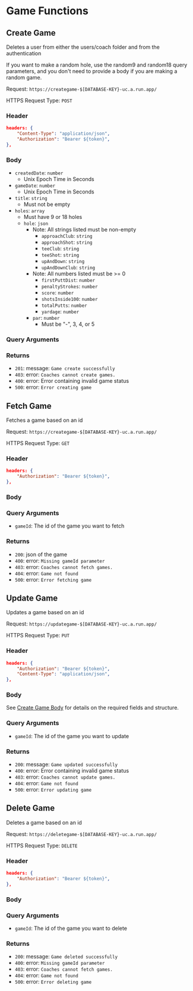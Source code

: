 # Game Functions

## Create Game

Deletes a user from either the users/coach folder and from the authentication

If you want to make a random hole, use the random9 and random18 query parameters, and you don't need to provide a body if you are making a random game.

Request: `https://creategame-$[DATABASE-KEY}-uc.a.run.app/`

HTTPS Request Type: `POST`

### Header

```json
headers: {
    "Content-Type": "application/json",
    "Authorization": "Bearer ${token}",
},
```

### Body

- `createdDate`: `number`
  - Unix Epoch Time in Seconds
- `gameDate`: `number`
  - Unix Epoch Time in Seconds
- `title`: `string`
  - Must not be empty
- `holes`: `array`
  - Must have 9 or 18 holes
  - `hole`: `json`
    - Note: All strings listed must be non-empty
      - `approachClub`: `string`
      - `approachShot`: `string`
      - `teeClub`: `string`
      - `teeShot`: `string`
      - `upAndDown`: `string`
      - `upAndDownClub`: `string`
    - Note: All numbers listed must be >= 0
      - `firstPuttDist`: `number`
      - `penaltyStrokes`: `number`
      - `score`: `number`
      - `shotsInside100`: `number`
      - `totalPutts`: `number`
      - `yardage`: `number`
    - `par`: `number`
      - Must be "-", 3, 4, or 5

### Query Arguments

### Returns

- `201`: message: `Game create successfully`
- `403`: error: `Coaches cannot create games.`
- `400`: error: Error containing invalid game status
- `500`: error: `Error creating game`

## Fetch Game

Fetches a game based on an id

Request: `https://creategame-$[DATABASE-KEY}-uc.a.run.app/`

HTTPS Request Type: `GET`

### Header

```json
headers: {
    "Authorization": "Bearer ${token}",
},
```

### Body

### Query Arguments

- `gameId`: The id of the game you want to fetch

### Returns

- `200`: json of the game
- `400`: error: `Missing gameId parameter`
- `403`: error: `Coaches cannot fetch games.`
- `404`: error: `Game not found`
- `500`: error: `Error fetching game`

## Update Game

Updates a game based on an id

Request: `https://updategame-$[DATABASE-KEY}-uc.a.run.app/`

HTTPS Request Type: `PUT`

### Header

```json
headers: {
    "Authorization": "Bearer ${token}",
    "Content-Type": "application/json",
},
```

### Body

See [Create Game Body](#body) for details on the required fields and structure.

### Query Arguments

- `gameId`: The id of the game you want to update

### Returns

- `200`: message: `Game updated successfully`
- `400`: error: Error containing invalid game status
- `403`: error: `Coaches cannot update games.`
- `404`: error: `Game not found`
- `500`: error: `Error updating game`

## Delete Game

Deletes a game based on an id

Request: `https://deletegame-$[DATABASE-KEY}-uc.a.run.app/`

HTTPS Request Type: `DELETE`

### Header

```json
headers: {
    "Authorization": "Bearer ${token}",
},
```

### Body

### Query Arguments

- `gameId`: The id of the game you want to delete

### Returns

- `200`: message: `Game deleted successfully`
- `400`: error: `Missing gameId parameter`
- `403`: error: `Coaches cannot fetch games.`
- `404`: error: `Game not found`
- `500`: error: `Error deleting game`
